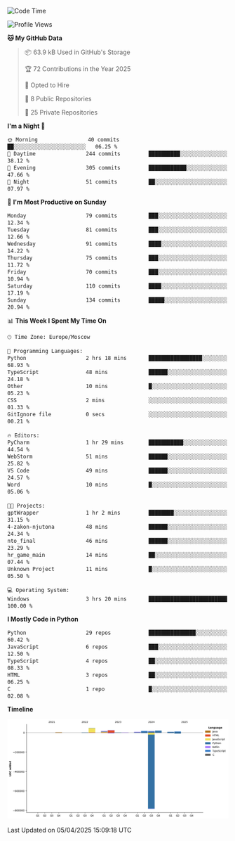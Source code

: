 <!--START_SECTION:waka-->
![Code Time](http://img.shields.io/badge/Code%20Time-644%20hrs%2017%20mins-blue)

![Profile Views](http://img.shields.io/badge/Profile%20Views-2-blue)

**🐱 My GitHub Data** 

> 📦 63.9 kB Used in GitHub's Storage 
 > 
> 🏆 72 Contributions in the Year 2025
 > 
> 💼 Opted to Hire
 > 
> 📜 8 Public Repositories 
 > 
> 🔑 25 Private Repositories 
 > 
**I'm a Night 🦉** 

```text
🌞 Morning                40 commits          ██░░░░░░░░░░░░░░░░░░░░░░░   06.25 % 
🌆 Daytime                244 commits         ██████████░░░░░░░░░░░░░░░   38.12 % 
🌃 Evening                305 commits         ████████████░░░░░░░░░░░░░   47.66 % 
🌙 Night                  51 commits          ██░░░░░░░░░░░░░░░░░░░░░░░   07.97 % 
```
📅 **I'm Most Productive on Sunday** 

```text
Monday                   79 commits          ███░░░░░░░░░░░░░░░░░░░░░░   12.34 % 
Tuesday                  81 commits          ███░░░░░░░░░░░░░░░░░░░░░░   12.66 % 
Wednesday                91 commits          ████░░░░░░░░░░░░░░░░░░░░░   14.22 % 
Thursday                 75 commits          ███░░░░░░░░░░░░░░░░░░░░░░   11.72 % 
Friday                   70 commits          ███░░░░░░░░░░░░░░░░░░░░░░   10.94 % 
Saturday                 110 commits         ████░░░░░░░░░░░░░░░░░░░░░   17.19 % 
Sunday                   134 commits         █████░░░░░░░░░░░░░░░░░░░░   20.94 % 
```


📊 **This Week I Spent My Time On** 

```text
🕑︎ Time Zone: Europe/Moscow

💬 Programming Languages: 
Python                   2 hrs 18 mins       █████████████████░░░░░░░░   68.93 % 
TypeScript               48 mins             ██████░░░░░░░░░░░░░░░░░░░   24.18 % 
Other                    10 mins             █░░░░░░░░░░░░░░░░░░░░░░░░   05.23 % 
CSS                      2 mins              ░░░░░░░░░░░░░░░░░░░░░░░░░   01.33 % 
GitIgnore file           0 secs              ░░░░░░░░░░░░░░░░░░░░░░░░░   00.21 % 

🔥 Editors: 
PyCharm                  1 hr 29 mins        ███████████░░░░░░░░░░░░░░   44.54 % 
WebStorm                 51 mins             ██████░░░░░░░░░░░░░░░░░░░   25.82 % 
VS Code                  49 mins             ██████░░░░░░░░░░░░░░░░░░░   24.57 % 
Word                     10 mins             █░░░░░░░░░░░░░░░░░░░░░░░░   05.06 % 

🐱‍💻 Projects: 
gptWrapper               1 hr 2 mins         ████████░░░░░░░░░░░░░░░░░   31.15 % 
4-zakon-njutona          48 mins             ██████░░░░░░░░░░░░░░░░░░░   24.34 % 
nto_final                46 mins             ██████░░░░░░░░░░░░░░░░░░░   23.29 % 
hr_game_main             14 mins             ██░░░░░░░░░░░░░░░░░░░░░░░   07.44 % 
Unknown Project          11 mins             █░░░░░░░░░░░░░░░░░░░░░░░░   05.50 % 

💻 Operating System: 
Windows                  3 hrs 20 mins       █████████████████████████   100.00 % 
```

**I Mostly Code in Python** 

```text
Python                   29 repos            ███████████████░░░░░░░░░░   60.42 % 
JavaScript               6 repos             ███░░░░░░░░░░░░░░░░░░░░░░   12.50 % 
TypeScript               4 repos             ██░░░░░░░░░░░░░░░░░░░░░░░   08.33 % 
HTML                     3 repos             ██░░░░░░░░░░░░░░░░░░░░░░░   06.25 % 
C                        1 repo              █░░░░░░░░░░░░░░░░░░░░░░░░   02.08 % 
```



**Timeline**

![Lines of Code chart](https://raw.githubusercontent.com/adlemx/adlemx/main/assets/bar_graph.png)


 Last Updated on 05/04/2025 15:09:18 UTC
<!--END_SECTION:waka-->
